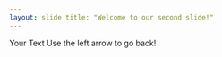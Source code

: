 ```yaml
--- 
layout: slide title: "Welcome to our second slide!" 
--- 
```

Your Text 
Use the left arrow to go back!
